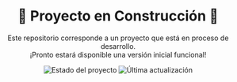 <h1 align="center">🚧 Proyecto en Construcción 🚧</h1>

<p align="center">
  Este repositorio corresponde a un proyecto que está en proceso de desarrollo. <br>
  ¡Pronto estará disponible una versión inicial funcional!
</p>

<p align="center">
  <img src="https://img.shields.io/badge/Estado-En%20creación-orange?style=for-the-badge" alt="Estado del proyecto">
  <img src="https://img.shields.io/badge/Actualizado-Junio%202025-brightgreen?style=for-the-badge" alt="Última actualización">
</p>
